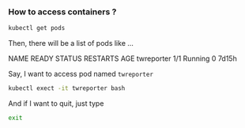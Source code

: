 ### How to access containers ?

```bash
kubectl get pods
```

Then, there will be a list of pods like ...

NAME         READY     STATUS    RESTARTS   AGE
twreporter   1/1       Running   0         7d15h

Say, I want to access pod named `twreporter`

```bash
kubectl exect -it twreporter bash
```

And if I want to quit, just type

```bash
exit
```
